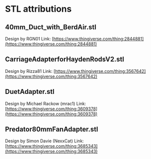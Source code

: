 # STL attributions

## 40mm\_Duct\_with\_BerdAir.stl
Design by RGN01
Link: [https://www.thingiverse.com/thing:2844881](https://www.thingiverse.com/thing:2844881)

## CarriageAdapterforHaydenRodsV2.stl
Design by Rizza81
Link: [https://www.thingiverse.com/thing:3567642](https://www.thingiverse.com/thing:3567642)

## DuetAdapter.stl
Design by Michael Rackow (mrac1)
Link: [https://www.thingiverse.com/thing:3609378](https://www.thingiverse.com/thing:3609378)

## Predator80mmFanAdapter.stl
Design by Simon Davie (NexxCat)
Link: [https://www.thingiverse.com/thing:3685343](https://www.thingiverse.com/thing:3685343)
